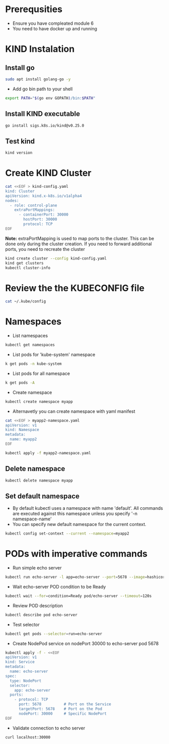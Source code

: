 # Prerequsities
* Ensure you have compleated module 6
* You need to have docker up and running

# KIND Instalation
## Install go
```bash
sudo apt install golang-go -y
```

* Add go bin path to your shell
```bash
export PATH="$(go env GOPATH)/bin:$PATH"
```

## Install KIND executable
```bash
go install sigs.k8s.io/kind@v0.25.0
```

## Test kind
```bash
kind version
```

# Create KIND Cluster
```bash
cat <<EOF > kind-config.yaml
kind: Cluster
apiVersion: kind.x-k8s.io/v1alpha4
nodes:
  - role: control-plane
    extraPortMappings:
      - containerPort: 30000
        hostPort: 30000
        protocol: TCP
EOF
```
**Note:** extraPortMapping is used to map ports to the cluster. This can be done only during the cluster creation. If you need to forward additional ports, you need to recreate the cluster

```bash
kind create cluster --config kind-config.yaml
kind get clusters
kubectl cluster-info
```

# Review the the KUBECONFIG file
```bash
cat ~/.kube/config
```

# Namespaces
* List namespaces
```bash
kubectl get namespaces
```

* List pods for 'kube-system' namespace
```bash
k get pods -n kube-system
```

* List pods for all namespace
```bash
k get pods -A
```

* Create namespace
```bash
kubectl create namespace myapp
```

* Alternavetly you can create namespace with yaml manifest
```bash
cat <<EOF > myapp2-namespace.yaml
apiVersion: v1
kind: Namespace
metadata:
  name: myapp2
EOF

kubectl apply -f myapp2-namespace.yaml
```
## Delete namespace
```bash
kubectl delete namespace myapp
```

## Set default namespace
* By default kubectl uses a namespace with name 'default'. All commands are executed against this namespace unless you specify '-n namespace-name'
* You can specify new default namespace for the current context.
```bash
kubectl config set-context --current --namespace=myapp2
```
# PODs with imperative commands
* Run simple echo server 
```bash
kubectl run echo-server -l app=echo-server --port=5678 --image=hashicorp/http-echo -- -text="hello world"
```

* Wait echo-server POD condition to be Ready
```bash
kubectl wait --for=condition=Ready pod/echo-server --timeout=120s
```

* Review POD description
```bash
kubectl describe pod echo-server
```

* Test selector
```bash
kubectl get pods --selector=run=echo-server
```

* Create NodePod service on nodePort 30000 to echo-server pod 5678
```bash
kubectl apply -f - <<EOF
apiVersion: v1
kind: Service
metadata:
  name: echo-server
spec:
  type: NodePort
  selector:
    app: echo-server
  ports:
    - protocol: TCP
      port: 5678          # Port on the Service
      targetPort: 5678    # Port on the Pod
      nodePort: 30000     # Specific NodePort
EOF
```

* Validate connection to echo server
```bash
curl localhost:30000
```
